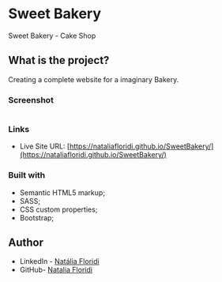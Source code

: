 # Sweet Bakery

Sweet Bakery - Cake Shop

## What is the project?

Creating a complete website for a imaginary Bakery.

### Screenshot

![]()

### Links

- Live Site URL: [https://nataliafloridi.github.io/SweetBakery/](https://nataliafloridi.github.io/SweetBakery/)

### Built with

- Semantic HTML5 markup;
- SASS;
- CSS custom properties;
- Bootstrap;

## Author

- LinkedIn - [Natália Floridi](https://www.linkedin.com/in/natalia-floridi/)
- GitHub- [Natalia Floridi](https://github.com/NataliaFloridi/)
